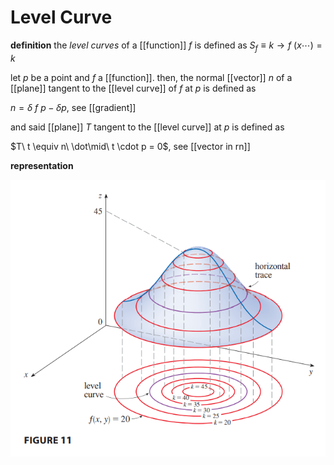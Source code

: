 # Level Curve

**definition** the _level curves_ of a [[function]] $f$ is defined as $S_f \equiv k \rightarrow f\ (x \cdots) = k$

let $p$ be a point and $f$ a [[function]]. then, the normal [[vector]] $n$ of a [[plane]] tangent to the [[level curve]] of $f$ at $p$ is defined as

$n = \delta\ f\ p - \delta p$, see [[gradient]]

and said [[plane]] $T$ tangent to the [[level curve]] at $p$ is defined as

$T\ t \equiv n\ \dot\mid\ t \cdot p = 0$, see [[vector in rn]]

**representation**

![](20220912132034.png)
